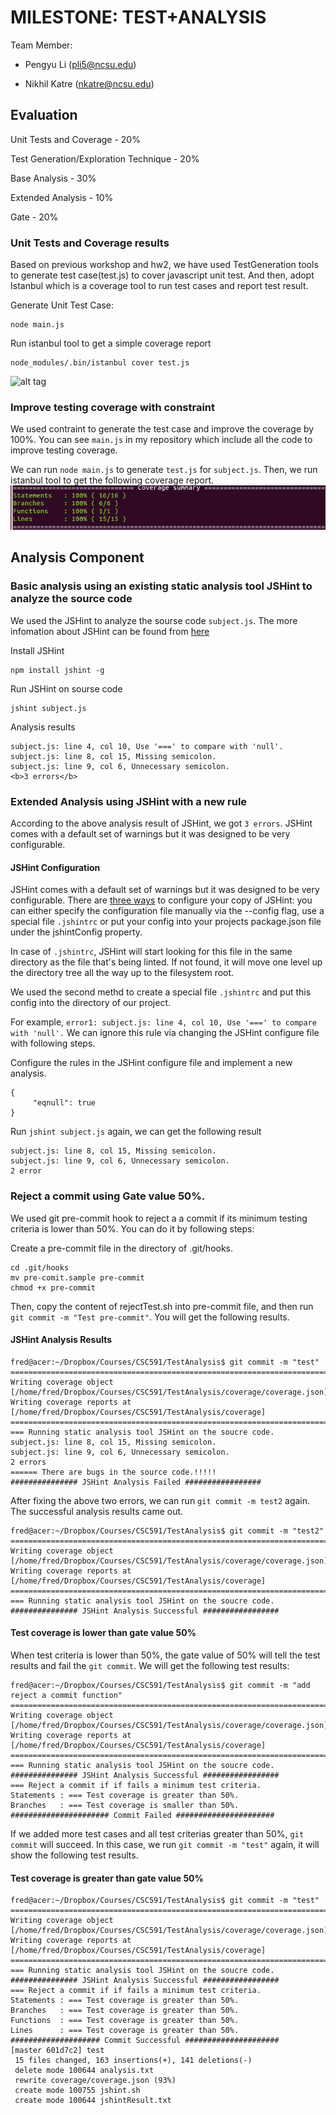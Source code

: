 # MILESTONE: TEST+ANALYSIS

Team Member:
- Pengyu Li    (pli5@ncsu.edu)

- Nikhil Katre (nkatre@ncsu.edu)

## Evaluation

Unit Tests and Coverage - 20%

Test Generation/Exploration Technique - 20%

Base Analysis - 30%

Extended Analysis - 10%

Gate - 20%

### Unit Tests and Coverage results
Based on previous workshop and hw2, we have used TestGeneration tools to generate test case(test.js) to cover javascript unit test. And then, adopt Istanbul which is a coverage tool to run test cases and report test result.

Generate Unit Test Case: 

    node main.js

Run istanbul tool to get a simple coverage report

    node_modules/.bin/istanbul cover test.js
    
![alt tag](https://github.com/maxlpy/TestAnalysis/blob/master/pictures/TestResult0.png)

### Improve testing coverage with constraint
We used contraint to generate the test case and improve the coverage by 100%. You can see `main.js` in my repository which include all the code to improve testing coverage. 

We can run `node main.js` to generate `test.js` for `subject.js`. Then, we run istanbul tool to get the following coverage report.
![alt tag](https://github.com/maxlpy/TestAnalysis/blob/master/pictures/TestResult.png)

## Analysis Component
### Basic analysis using an existing static analysis tool JSHint to analyze the source code
We used the JSHint to analyze the sourse code `subject.js`. The more infomation about JSHint can be found from [here](http://jshint.com/docs)

Install JSHint

    npm install jshint -g

Run JSHint on sourse code

    jshint subject.js
Analysis results

    subject.js: line 4, col 10, Use '===' to compare with 'null'.
    subject.js: line 8, col 15, Missing semicolon.
    subject.js: line 9, col 6, Unnecessary semicolon.
    <b>3 errors</b>

### Extended Analysis using JSHint with a new rule 
According to the above analysis result of JSHint, we got `3 errors`. JSHint comes with a default set of warnings but it was designed to be very configurable. 

#### JSHint Configuration

JSHint comes with a default set of warnings but it was designed to be very configurable. There are [three ways](http://jshint.com/docs/) to configure your copy of JSHint: you can either specify the configuration file manually via the --config flag, use a special file `.jshintrc` or put your config into your projects package.json file under the jshintConfig property. 

In case of `.jshintrc`, JSHint will start looking for this file in the same directory as the file that's being linted. If not found, it will move one level up the directory tree all the way up to the filesystem root. 

We used the second methd to create a special file `.jshintrc` and put this config into the directory of our project. 

For example, `error1: subject.js: line 4, col 10, Use '===' to compare with 'null'.` We can ignore this rule via changing the JSHint configure file with following steps.

Configure the rules in the JSHint configure file and implement a new analysis.

    {
         "eqnull": true
    }

Run `jshint subject.js` again, we can get the following result

    subject.js: line 8, col 15, Missing semicolon.
    subject.js: line 9, col 6, Unnecessary semicolon.
    2 error

### Reject a commit using Gate value 50%.

We used git pre-commit hook to reject a a commit if its minimum testing criteria is lower than 50%. You can do it by following steps:

Create a pre-commit file in the directory of .git/hooks.

    cd .git/hooks
    mv pre-comit.sample pre-commit
    chmod +x pre-commit
    
Then, copy the content of rejectTest.sh into pre-commit file, and then run `git commit -m "Test pre-commit"`. You will get the following results.

#### JSHint Analysis Results

    fred@acer:~/Dropbox/Courses/CSC591/TestAnalysis$ git commit -m "test"
    =============================================================================
    Writing coverage object [/home/fred/Dropbox/Courses/CSC591/TestAnalysis/coverage/coverage.json]
    Writing coverage reports at [/home/fred/Dropbox/Courses/CSC591/TestAnalysis/coverage]
    =============================================================================
    === Running static analysis tool JSHint on the soucre code.
    subject.js: line 8, col 15, Missing semicolon.
    subject.js: line 9, col 6, Unnecessary semicolon.
    2 errors
    ====== There are bugs in the source code.!!!!!
    ############### JSHint Analysis Failed #################

After fixing the above two errors, we can run `git commit -m test2` again. The successful analysis results came out.

    fred@acer:~/Dropbox/Courses/CSC591/TestAnalysis$ git commit -m "test2"
    =============================================================================
    Writing coverage object [/home/fred/Dropbox/Courses/CSC591/TestAnalysis/coverage/coverage.json]
    Writing coverage reports at [/home/fred/Dropbox/Courses/CSC591/TestAnalysis/coverage]
    =============================================================================
    === Running static analysis tool JSHint on the soucre code.
    ############### JSHint Analysis Successful #################

#### Test coverage is lower than gate value 50%

When test criteria is lower than 50%, the gate value of 50% will tell the test results and fail the `git commit`. We will get the following test results:

    fred@acer:~/Dropbox/Courses/CSC591/TestAnalysis$ git commit -m "add reject a commit function"
    =============================================================================
    Writing coverage object [/home/fred/Dropbox/Courses/CSC591/TestAnalysis/coverage/coverage.json]
    Writing coverage reports at [/home/fred/Dropbox/Courses/CSC591/TestAnalysis/coverage]
    =============================================================================
    === Running static analysis tool JSHint on the soucre code.
    ############### JSHint Analysis Successful #################
    === Reject a commit if if fails a minimum test criteria.
    Statements : === Test coverage is greater than 50%.
    Branches   : === Test coverage is smaller than 50%.   
    ###################### Commit Failed ######################
    
If we added more test cases and all test criterias greater than 50%, `git commit` will succeed. In this case, we run `git commit -m "test"` again, it will show the following test results.
    
#### Test coverage is greater than gate value 50%

    fred@acer:~/Dropbox/Courses/CSC591/TestAnalysis$ git commit -m "test"
    =============================================================================
    Writing coverage object [/home/fred/Dropbox/Courses/CSC591/TestAnalysis/coverage/coverage.json]
    Writing coverage reports at [/home/fred/Dropbox/Courses/CSC591/TestAnalysis/coverage]
    =============================================================================
    === Running static analysis tool JSHint on the soucre code.
    ############### JSHint Analysis Successful #################
    === Reject a commit if if fails a minimum test criteria.
    Statements : === Test coverage is greater than 50%.
    Branches   : === Test coverage is greater than 50%.
    Functions  : === Test coverage is greater than 50%.
    Lines      : === Test coverage is greater than 50%.
    #################### Commit Successful #####################
    [master 601d7c2] test
     15 files changed, 163 insertions(+), 141 deletions(-)
     delete mode 100644 analysis.txt
     rewrite coverage/coverage.json (93%)
     create mode 100755 jshint.sh
     create mode 100644 jshintResult.txt
